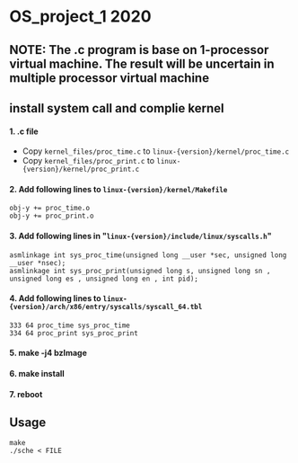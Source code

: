 # OS_project_1 2020
## NOTE: The .c program is base on 1-processor virtual machine. The result will be uncertain in multiple processor virtual machine
## install system call and complie kernel
#### 1. .c file
- Copy `kernel_files/proc_time.c` to `linux-{version}/kernel/proc_time.c` 
- Copy `kernel_files/proc_print.c` to `linux-{version}/kernel/proc_print.c`
#### 2. Add following lines to  `linux-{version}/kernel/Makefile`
```
obj-y += proc_time.o
obj-y += proc_print.o
```
#### 3. Add following lines in "`linux-{version}/include/linux/syscalls.h`"
```
asmlinkage int sys_proc_time(unsigned long __user *sec, unsigned long __user *nsec);
asmlinkage int sys_proc_print(unsigned long s, unsigned long sn , unsigned long es , unsigned long en , int pid);
```
#### 4. Add  following lines to  `linux-{version}/arch/x86/entry/syscalls/syscall_64.tbl`
```
333 64 proc_time sys_proc_time
334 64 proc_print sys_proc_print
```
#### 5. make -j4 bzImage
#### 6. make install
#### 7. reboot


## Usage
```
make
./sche < FILE
``` 
